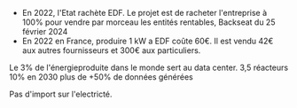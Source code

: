 * En 2022, l'Etat rachète EDF. Le projet est de racheter l'entreprise à 100% pour vendre par morceau les entités rentables, Backseat du 25 février 2024
* En 2022 en France, produire 1 kW a EDF coûte 60€. Il est vendu 42€ aux autres fournisseurs et 300€ aux particuliers.

Le 3% de l'énergieproduite dans le monde sert au data center. 3,5 réacteurs 10% en 2030 plus de +50% de données générées

Pas d'import sur l'electricté.
